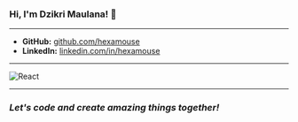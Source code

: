 ### Hi, I'm Dzikri Maulana! 👋
---
- **GitHub:** [github.com/hexamouse](https://github.com/hexamouse)
- **LinkedIn:** [linkedin.com/in/hexamouse](https://www.linkedin.com/in/hexamouse)
---
![React](https://skillicons.dev/icons?i=react,next,nuxt,php,vercel,py,dotnet,cs,cpp,nodejs,java,javascript,ts,html,mysql,postgres,firebase,postman,tailwindcss,css,visualstudio,vscode)

---
### *Let's code and create amazing things together!*
